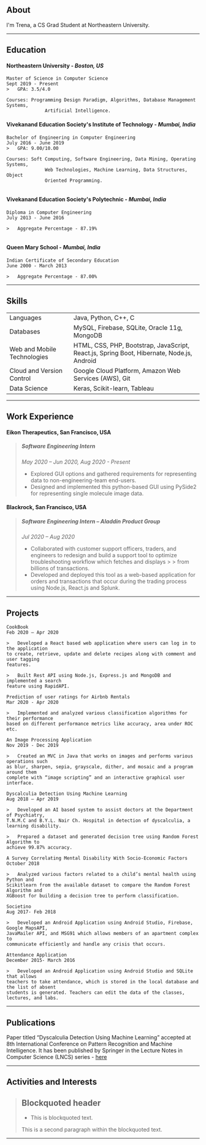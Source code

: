 ## About

I'm Trena, a CS Grad Student at Northeastern University.

* * *

## Education

#### **Northeastern University** - _Boston, US_ 

```
Master of Science in Computer Science                                          Sept 2019 - Present 
>   GPA: 3.5/4.0

Courses: Programming Design Paradigm, Algorithms, Database Management Systems,
              Artificial Intelligence.                                                             
```
#### **Vivekanand Education Society's Institute of Technology** - _Mumbai, India_

```
Bachelor of Engineering in Computer Engineering                         July 2016 - June 2019 
>   GPA: 9.00/10.00

Courses: Soft Computing, Software Engineering, Data Mining, Operating Systems,
              Web Technologies, Machine Learning, Data Structures, Object 
              Oriented Programming.
                                                             
```

#### **Vivekanand Education Society's Polytechnic** - _Mumbai, India_

```
Diploma in Computer Engineering                                                  July 2013 - June 2016

>   Aggregate Percentage - 87.19%
                                                           
```

#### **Queen Mary School** - _Mumbai, India_

```
Indian Certificate of Secondary Education                                   June 2000 - March 2013

>   Aggregate Percentage - 87.00%

```

* * *

## Skills

|     |   | 
|:-------------|:------------------|
| Languages    | Java, Python, C++, C |
| Databases   |MySQL, Firebase, SQLite, Oracle 11g, MongoDB   |
| Web and Mobile Technologies           | HTML, CSS, PHP, Bootstrap, JavaScript, React.js, Spring Boot, Hibernate, Node.js, Android     |
| Cloud and Version Control | Google Cloud Platform, Amazon Web Services (AWS), Git |
|Data Science|Keras, Scikit-learn, Tableau|

* * *

## Work Experience

#### Eikon Therapeutics, San Francisco, USA                                                                 
> ##### Software Engineering Intern                                                                                     
> _May 2020 – Jun 2020, Aug 2020 - Present_
> *   Explored GUI options and gathered requirements for representing data to non-engineering-team end-users.
> *   Designed and implemented this python-based GUI using PySide2 for representing single molecule image data.

#### Blackrock, San Francisco, USA 
> ##### Software Engineering Intern – Aladdin Product Group  
> _Jul 2020 – Aug 2020_
> *   Collaborated with customer support officers, traders, and engineers to redesign and build a support tool to optimize troubleshooting workflow which fetches and displays > > from billions of transactions.
> *   Developed and deployed this tool as a web-based application for orders and transactions that occur during the trading process using Node.js, React.js and Splunk. 

* * *

## Projects

```
CookBook                                                                                       Feb 2020 – Apr 2020

>   Developed a React based web application where users can log in to the application 
to create, retrieve, update and delete recipes along with comment and user tagging
features.

>   Built Rest API using Node.js, Express.js and MongoDB and implemented a search 
feature using RapidAPI.

```

```
Prediction of user ratings for Airbnb Rentals                                   Mar 2020 - Apr 2020

>   Implemented and analyzed various classification algorithms for their performance
based on different performance metrics like accuracy, area under ROC etc. 

```

```
An Image Processing Application                                                    Nov 2019 - Dec 2019

>   Created an MVC in Java that works on images and performs various operations such
as blur, sharpen, sepia, grayscale, dither, and mosaic and a program around them
complete with “image scripting” and an interactive graphical user interface.

```

```
Dyscalculia Detection Using Machine Learning                                Aug 2018 – Apr 2019

>   Developed an AI based system to assist doctors at the Department of Psychiatry,
T.N.M.C and B.Y.L. Nair Ch. Hospital in detection of dyscalculia, a learning disability.

>   Prepared a dataset and generated decision tree using Random Forest Algorithm to
achieve 99.87% accuracy.

```

```
A Survey Correlating Mental Disability With Socio-Economic Factors            October 2018

>   Analyzed various factors related to a child’s mental health using Python and
Scikitlearn from the available dataset to compare the Random Forest Algorithm and
XGBoost for building a decision tree to perform classification.

```

```
Societino                                                                                          Aug 2017- Feb 2018

>   Developed an Android Application using Android Studio, Firebase, Google MapsAPI,
JavaMailer API, and MSG91 which allows members of an apartment complex to 
communicate efficiently and handle any crisis that occurs.

```

```
Attendance Application                                                       December 2015- March 2016

>   Developed an Android Application using Android Studio and SQLite that allows 
teachers to take attendance, which is stored in the local database and the list of absent
students is generated. Teachers can edit the data of the classes, lectures, and labs.

```

* * *

## Publications

Paper titled “Dyscalculia Detection Using Machine Learning” accepted at 8th International Conference on Pattern Recognition and
Machine Intelligence. It has been published by Springer in the Lecture Notes in Computer Science (LNCS) series -
[here](https://doi.org/10.1007/978-3-030-34869-4_13)

* * *

## Activities and Interests

> ## Blockquoted header
>
> * This is blockquoted text.
>
> This is a second paragraph within the blockquoted text.

* * *
